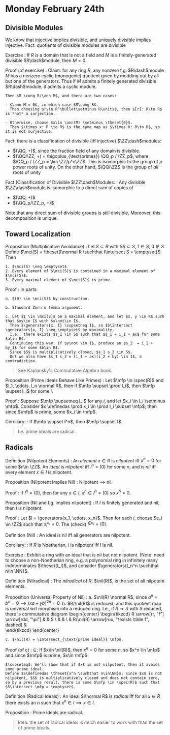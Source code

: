 # Monday February 24th

## Divisible Modules

We know that injective implies divisible, and uniquely divisible implies injective.
Fact: quotients of divisible modules are divisible

Exercise
:   If $R$ is a domain that is not a field and $M$ is a finitely-generated divisible $R\dash$module, then $M = 0$.

Proof (of exercise)
:   Claim: for any ring $R$, any nonzero f.g. $R\dash$module $M$ has a nonzero cyclic (monogenic) quotient given by modding out by all but one of the generators.
    Thus if $M$ admits a finitely generated divisible $R\dash$module, it admits a cyclic module.

    Then $M \cong R/\ann M$, and there are two cases:

    - $\ann M = 0$, in which case $M\cong R$.
      Then choosing $r\in R^\bullet\setminus R\units$, then $[r]: R\to R$ is *not* a surjection.

    - Otherwise, choose $x\in \ann(M) \setminus \theset{0}$.
      Then $\times x: R \to R$ is the same map as $\times 0: R\to R$, so it is not surjective.

Fact: there is a classification of divisible (iff injective) $\ZZ\dash$modules:

- $(\QQ, +)$, since the fraction field of any domain is divisible.
- $(\QQ/\ZZ, +) = \bigoplus_{\text{primes}} \QQ_p / \ZZ_p$, where $\QQ_p / \ZZ_p = \lim \ZZ/p^n\ZZ$.
    This is isomorphic to the group of $p$ power roots of unity.
    On the other hand, $\QQ/\ZZ$ is the group of *all* roots of unity

Fact (Classification of Divisible $\ZZ\dash$Modules: 
:   Any divisible $\ZZ\dash$module is isomorphic to a direct sum of copies of

  - $(\QQ, +)$
  - $(\QQ_p/\ZZ_p, +)$

  Note that any direct sum of divisible groups is still divisible.
  Moreover, this decomposition is unique.

## Toward Localization

Proposition (Multiplicative Avoidance)
:   Let $S\subset R$ with $SS \subset S$, $1\in S$, $0\not\in S$.
    Define $\mci(S)  = \theset{I\normal R \suchthat I\intersect S = \emptyset}$.
    Then

    1. $\mci(S) \neq \emptyset$
    2. Every element of $\mci(S)$ is contained in a maximal element of $\mci(S)$.
    3. Every maximal element of $\mci(S)$ is prime. 

Proof
:   In parts:

    a. $(0) \in \mci(S)$ by construction.

    b. Standard Zorn's lemma argument. 

    c. Let $I \in \mci(S)$ be a maximal element, and let $x, y \in R$ such that $xy\in I$ with $x\not\in I$.
      Then $\generators{x, I} \supsetneq I$, so $S\intersect \generators{x, I} \neq \emptyset$ by maximality.
      I.e., there exists $s_1 \in S$ such that $s_1 = i_1 + ax$ for some $a\in R$.
      Continuing this way, if $y\not \in I$, produce an $s_2  = i_2 + by_1$ for some $b\in R$.
      Since $S$ is multiplicatively closed, $s_1 s_2 \in S$.
      But we also have $s_1 s_2 = (i_1 + ax)(i_2 + by) \in I$, a contradiction.

> See Kaplansky's Commutative Algebra book.

Proposition (Prime Ideals Behave Like Primes)
:   Let $\mfp \in \spec(R)$ and $I_1, \cdots, I_n \normal R$, then if $\mfp \supset \prod I_i$, then $\mfp \supset I_i$ for some $i$.

Proof
:   Suppose $\mfp \supsetneq I_i$ for any $i$, and let $x_i \in I_i \setminus \mfp$.
    Consider $x \definedas \prod x_i \in \prod I_i \subset \mfp$; then since $\mfp$ is prime, some $x_i \in \mfp$.
    
Corollary:
:   If $\mfp \supset I^n$, then $\mfp \supset I$.

> I.e. prime ideals are radical.

## Radicals

Definition (Nilpotent Elements)
:   An *element* $x\in R$ is *nilpotent* iff $x^n = 0$ for some $n\in \ZZ$.
    An *ideal* is *nilpotent* iff $I^n = (0)$ for some $n$, and is *nil* iff every element $x\in I$ is nilpotent.

Proposition (Nilpotent Implies Nil)
:   Nilpotent $\implies$ nil.

Proof
:   If $I^n = (0)$, then for any $x\in I$, $x^n \in I^n = (0)$ so $x^n = 0$.

Proposition (Nil and f.g. implies nilpotent)
:   If $I$ is finitely generated and nil, then $I$ is nilpotent.

Proof
:   Let $I = \generators{x_1, \cdots, x_n}$.
    Then for each $i$, choose $e_i \in \ZZ$ such that $x_i^{e_i} = 0$.
    The (check) $I^{\sum e_i} = (0)$.

Definition (Nil)
: An ideal is nil iff all generators are nilpotent.

Corollary:
:   If $R$ is Noetherian, $I$ is nilpotent iff $I$ is nil.

Exercise
:   Exhibit a ring with an ideal that is nil but not nilpotent.
    (Note: need to choose a non-Noetherian ring, e.g. a polynomial ring in infinitely many indeterminates $\theset{t_i}$, and consider $\generators{t_n^n \suchthat n\in \NN}$.

Definition (Nilradical)
:   The *nilradical* of $R$, $\nil(R)$, is the set of all nilpotent elements.

Proposition (Universal Property of Nil)
:   a. $\nil(R) \normal R$, since $a^n = b^n = 0\implies (xa + yb)^{2n} = 0$.
    b. $R/\nil(R)$ is reduced, and this quotient map is universal wrt morphism into a reduced ring.
        I.e., if $R \to S$ with $S$ reduced, there is commutative diagram
        \begin{center}
        \begin{tikzcd}
        R \arrow[rr, "f"] \arrow[rdd, "\pi"] &                                                   & S \\
        &                                                   &   \\
        & R/\nil(R) \arrow[ruu, "\exists \tilde f", dashed] &  
        \end{tikzcd}
        \end{center}

    c. $\nil(R) = \intersect_{\text{prime ideal}} \mfp$.

Proof (of c)
:   $\subseteq$: If $x\in \nil(R)$, then $x^n =0$ for some $n$, so $x^n \in \mfp$ and since $\mfp$ is prime, $x\in \mfp$.
    
    $\subseteq$: We'll show that if $x$ is not nilpotent, then it avoids some prime ideal.
    Define $S\definedas \theset{x^n \suchthat n\in\NN}$; since $x$ is not nilpotent, $S$ is multiplicatively closed and does not contain zero, so by a previous result, there is some $\mfp \in \spec(R)$ such that $S\intersect \mfp = \emptyset$.

Definition (Radical Ideals)
:   An ideal $I\normal R$ is *radical* iff for all $x\in R$ there exists an $n$ such that $x^n \in I \implies x\in I$.

Proposition
:   Prime ideals are radical.

> Idea: the set of radical ideals is much easier to work with than the set of prime ideals.
